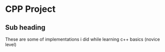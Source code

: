 # CPP Project

## Sub heading

These are some of implementations i did while learning c++ basics (novice level) 
